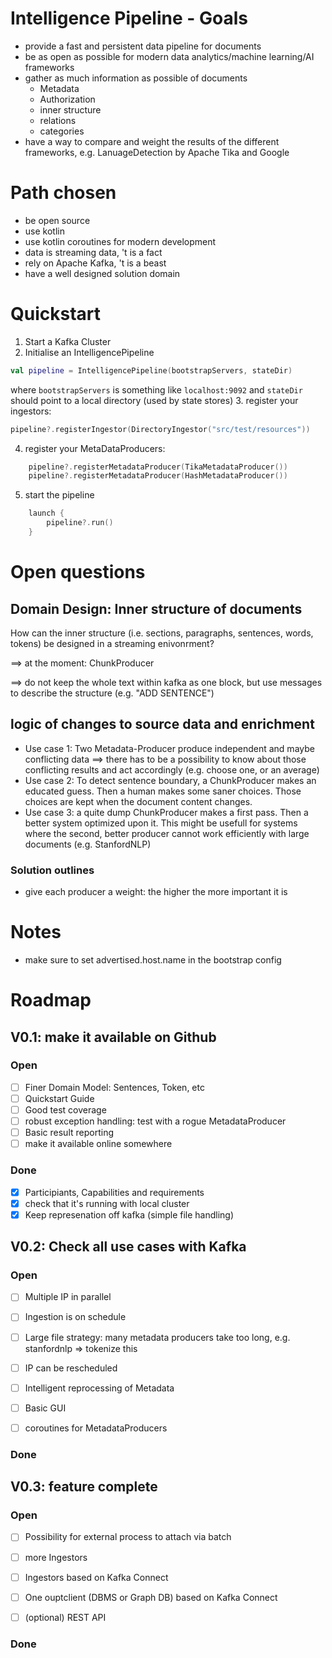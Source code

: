 # Intelligence Pipeline - Goals
* provide a fast and persistent data pipeline for documents
* be as open as possible for modern data analytics/machine learning/AI frameworks
* gather as much information as possible of documents
    * Metadata
    * Authorization
    * inner structure
    * relations
    * categories
* have a way to compare and weight the results of the different frameworks, e.g. LanuageDetection by Apache Tika and Google


# Path chosen
* be open source
* use kotlin
* use kotlin coroutines for modern development
* data is streaming data, 't is a fact
* rely on Apache Kafka, 't is a beast
* have a well designed solution domain

# Quickstart
1. Start a Kafka Cluster
2. Initialise an IntelligencePipeline
```kotlin
val pipeline = IntelligencePipeline(bootstrapServers, stateDir)
```
where `bootstrapServers` is something like `localhost:9092` and `stateDir` should point to a local directory (used by state stores)
3. register your ingestors:
```kotlin 
pipeline?.registerIngestor(DirectoryIngestor("src/test/resources"))
``` 
4. register your MetaDataProducers:
``` kotlin 
    pipeline?.registerMetadataProducer(TikaMetadataProducer())
    pipeline?.registerMetadataProducer(HashMetadataProducer())
``` 
5. start the pipeline
``` kotlin 
    launch {
        pipeline?.run()
    }
``` 


# Open questions

## Domain Design: Inner structure of documents
How can the inner structure (i.e. sections, paragraphs, sentences, words, tokens) be designed in a streaming enivonrment?

==> at the moment: ChunkProducer

==> do not keep the whole text within kafka as one block, but use messages to describe the structure (e.g. "ADD SENTENCE")

## logic of changes to source data and enrichment
* Use case 1: Two Metadata-Producer produce independent and maybe conflicting data ==> there has to be a possibility to 
know about those conflicting results and act accordingly (e.g. choose one, or an average)
* Use case 2: To detect sentence boundary, a ChunkProducer makes an educated guess. 
Then a human makes some saner choices. Those choices are kept when the document content changes.
* Use case 3: a quite dump ChunkProducer makes a first pass. Then a better system optimized upon it. This might be usefull 
for systems where the second, better producer cannot work efficiently with large documents (e.g. StanfordNLP) 

### Solution outlines
*  give each producer a weight: the higher the more important it is


# Notes
- make sure to set advertised.host.name in the bootstrap config

# Roadmap
## V0.1: make it available on Github

### Open
- [ ]  Finer Domain Model: Sentences, Token, etc
- [ ]  Quickstart Guide
- [ ]  Good test coverage
- [ ]  robust exception handling: test with a rogue MetadataProducer
- [ ]  Basic result reporting
- [ ]  make it available online somewhere

### Done
- [x] Participiants, Capabilities and requirements
- [x] check that it's running with local cluster
- [x] Keep represenation off kafka (simple file handling)

## V0.2: Check all use cases with Kafka

### Open
- [ ] Multiple IP in parallel
- [ ] Ingestion is on schedule
- [ ] Large file strategy: many metadata producers take too long, e.g. stanfordnlp => tokenize this
- [ ] IP can be rescheduled
- [ ] Intelligent reprocessing of Metadata
- [ ] Basic GUI
- [ ] coroutines for MetadataProducers


### Done


## V0.3: feature complete

### Open
- [ ] Possibility for external process to attach via batch
- [ ] more Ingestors
- [ ] Ingestors based on Kafka Connect
- [ ] One ouptclient (DBMS or Graph DB) based on Kafka Connect
- [ ] (optional) REST API


### Done
